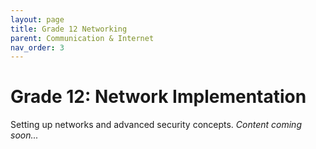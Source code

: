 ```yaml
---
layout: page
title: Grade 12 Networking
parent: Communication & Internet
nav_order: 3
---
```


# Grade 12: Network Implementation

Setting up networks and advanced security concepts.
*Content coming soon...*
